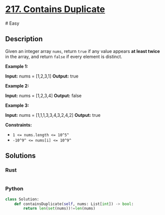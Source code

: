 # [217. Contains Duplicate](https://leetcode.com/problems/contains-duplicate/)

\# Easy

## Description

Given an integer array `nums`, return `true` if any value appears **at least twice** in the array, and return `false` if every element is distinct.

**Example 1:**

**Input:** nums = [1,2,3,1]
**Output:** true

**Example 2:**

**Input:** nums = [1,2,3,4]
**Output:** false

**Example 3:**

**Input:** nums = [1,1,1,3,3,4,3,2,4,2]
**Output:** true

**Constraints:**

- `1 <= nums.length <= 10^5^`
- `-10^9^ <= nums[i] <= 10^9^`

## Solutions

### Rust

```rust


```

### Python

```python
class Solution:
    def containsDuplicate(self, nums: List[int]) -> bool:
        return len(set(nums))!=len(nums)
```
